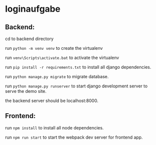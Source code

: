 # loginaufgabe
## Backend:

cd to backend directory

run `python -m venv venv` to create the virtualenv 

run `venv\Scripts\activate.bat` to activate the virtualenv 

run `pip install -r requirements.txt` to install all django dependencies.

run `python manage.py migrate` to migrate database.

run `python manage.py runserver` to start django development server to serve the demo site.

the backend server should be localhost:8000.

## Frontend: 

run `npm install` to install all node dependencies.

run `npm run start` to start the webpack dev server for frontend app.

